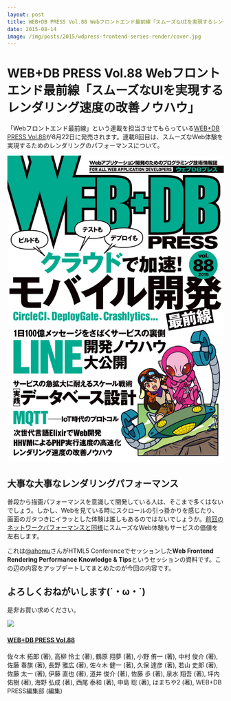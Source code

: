 ```yaml
---
layout: post
title: WEB+DB PRESS Vol.88 Webフロントエンド最前線「スムーズなUIを実現するレンダリング速度の改善ノウハウ」
date: 2015-08-14
image: /img/posts/2015/wdpress-frontend-series-render/cover.jpg
---
```


# WEB+DB PRESS Vol.88 Webフロントエンド最前線「スムーズなUIを実現するレンダリング速度の改善ノウハウ」

「Webフロントエンド最前線」という連載を担当させてもらっている[WEB+DB PRESS Vol.88](http://gihyo.jp/magazine/wdpress/archive/2015/vol88)が8月22日に発売されます。連載8回目は、スムーズなWeb体験を実現するためのレンダリングのパフォーマンスについて。

![](/img/posts/2015/wdpress-frontend-series-render/cover.jpg)

## 大事な大事なレンダリングパフォーマンス

普段から描画パフォーマンスを意識して開発している人は、そこまで多くはないでしょう。しかし、Webを見ている時にスクロールの引っ掛かりを感じたり、画面のガタつきにイラッとした体験は誰しもあるのではないでしょうか。[前回のネットワークパフォーマンスと同様](/posts/2015/wdpress-frontend-series-network.html)にスムーズなWeb体験もサービスの価値を左右します。

<script async class="speakerdeck-embed" data-slide="9" data-id="6c6285903bcf0131b1062e4c06c0e983" data-ratio="1.33333333333333" src="//speakerdeck.com/assets/embed.js"></script>

これは[@ahomu](http://twitter.com/ahomu)さんがHTML5 Conferenceでセッションした**Web Frontend Rendering Performance Knowledge & Tips**というセッションの資料です。この辺の内容をアップデートしてまとめたのが今回の内容です。

## よろしくおねがいします(´・ω・`)

是非お買い求めください。

<div class="Media Media--affiliate">
  <img class="Media__Figure" src="https://images-na.ssl-images-amazon.com/images/I/61sv1Mse%2BxL._SX352_BO1,204,203,200_.jpg">
  <div class="Media__Body">
    <a href="https://www.amazon.co.jp/dp/4774174882/?tag=1000ch-22" target="_blank">
      <h4 class="Media__Title">WEB+DB PRESS Vol.88</h4>
    </a>
    <p>佐々木 拓郎  (著), 高柳 怜士  (著), 鶴原 翔夢 (著), 小野 侑一 (著), 中村 俊介 (著), 佐藤 春旗 (著), 長野 雅広 (著), 佐々木 健一 (著), 久保 達彦 (著), 若山 史郎 (著), 佐藤 太一 (著), 伊藤 直也 (著), 道井 俊介 (著), 佐藤 歩 (著), 泉水 翔吾  (著), 坪内 佑樹 (著), 海野 弘成 (著), 西尾 泰和 (著), 中島 聡 (著), はまちや2 (著), WEB+DB PRESS編集部 (編集)</p>
  </div>
</div>
